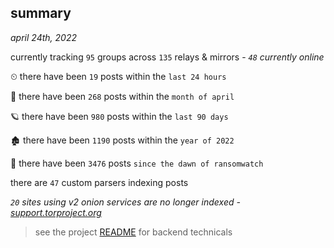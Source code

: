 
## summary
_april 24th, 2022_

currently tracking `95` groups across `135` relays & mirrors - _`48` currently online_

⏲ there have been `19` posts within the `last 24 hours`

🦈 there have been `268` posts within the `month of april`

🪐 there have been `980` posts within the `last 90 days`

🏚 there have been `1190` posts within the `year of 2022`

🦕 there have been `3476` posts `since the dawn of ransomwatch`

there are `47` custom parsers indexing posts

_`20` sites using v2 onion services are no longer indexed - [support.torproject.org](https://support.torproject.org/onionservices/v2-deprecation/)_

> see the project [README](https://github.com/thetanz/ransomwatch#ransomwatch--) for backend technicals
